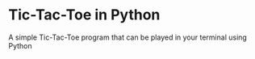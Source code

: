 # Tic-Tac-Toe in Python
A simple Tic-Tac-Toe program that can be played in your terminal using Python